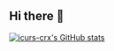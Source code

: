 ## Hi there 👋

[![icurs-crx's GitHub stats](https://github-readme-stats.vercel.app/api?username=icurs-crx)](https://github.com/icurs-crx/github-readme-stats)
<!--
**icurs-crx/icurs-crx** is a ✨ _special_ ✨ repository because its `README.md` (this file) appears on your GitHub profile.

Here are some ideas to get you started:

- 🔭 I’m currently working on ...
- 🌱 I’m currently learning ...
- 👯 I’m looking to collaborate on ...
- 🤔 I’m looking for help with ...
- 💬 Ask me about ...
- 📫 How to reach me: ...
- 😄 Pronouns: ...
- ⚡ Fun fact: ...
-->
